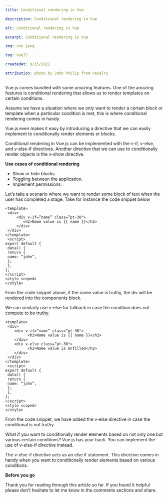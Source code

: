 ```yaml
---
title: Conditional rendering in Vue

description: Conditional rendering in Vue

alt: Conditional rendering in Vue

excerpt: Conditional rendering in Vue

img: vue.jpeg

tag: VueJS

createdAt: 9/15/2021

attribution: photo by John Philip from Pexelry
---
```


Vue.js comes bundled with some amazing features. One of the amazing features is conditional rendering that allows us to render templates on certain conditions.

Assume we have a situation where we only want to render a certain block or template when a particular condition is met, this is where conditional rendering comes in handy.

Vue.js even makes it easy by introducing a directive that we can easily implement to conditionally render elements or blocks.

Conditional rendering in Vue.js can be implemented with the v-if, v-else, and v-else-if directives.
Another directive that we can use to conditionally render objects is the v-show directive.

**Use cases of conditional rendering**

- Show or hide blocks.
- Toggling between the application.
- Implement permissions.

Let’s take a scenario where we want to render some block of text when the user has completed a stage.
Take for instance the code snippet below

```js{1,3-5}[index.vue]
<template>
 <div>
     <div v-if=”name” class=”pt-30">
        <h2>Name value is {{ name }}</h2>
     </div>
 </div>
</template>
 <script>
export default {
 data() {
 return {
 name: “john”,
 };
 },
};
</script>
<style scoped>
</style>
```

From the code snippet above, if the name value is truthy, the div will be rendered into the components block.

We can similarly use v-else for fallback in case the condition does not compute to be truthy.

```js{1,3-5}[index.vue]
<template>
 <div>
    <div v-if=”name” class=”pt-30">
          <h2>Name value is {{ name }}</h2>
    </div>
    <div v-else class=”pt-30">
          <h2>Name value is Unfilled</h2>
    </div>
 </div>
</template>
 <script>
export default {
 data() {
 return {
 name: “john”,
 };
 },
};
</script>
<style scoped>
</style>
```

From the code snippet, we have added the v-else directive in case the conditional is not truthy.

What if you want to conditionally render elements based on not only one but various certain conditions?
Vue.js has your back. You can implement the use of v-else-if directive instead.

The v-else-if directive acts as an else if statement. This directive comes in handy when you want to conditionally render elements based on various conditions.

**Before you go**

Thank you for reading through this article so far. If you found it helpful please don’t hesitate to let me know in the comments sections and share.
